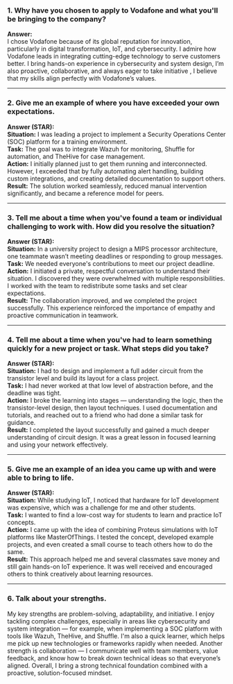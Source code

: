 ### **1. Why have you chosen to apply to Vodafone and what you'll be bringing to the company?**

**Answer:**  
I chose Vodafone because of its global reputation for innovation, particularly in digital transformation, IoT, and cybersecurity. I admire how Vodafone leads in integrating cutting-edge technology to serve customers better. I bring hands-on experience in cybersecurity and system design, I’m also proactive, collaborative, and always eager to take initiative , I believe that my skills  align perfectly with Vodafone’s values.

---

### **2. Give me an example of where you have exceeded your own expectations.**

**Answer (STAR):**  
**Situation:** I was leading a project to implement a Security Operations Center (SOC) platform for a training environment.  
**Task:** The goal was to integrate Wazuh for monitoring, Shuffle for automation, and TheHive for case management.  
**Action:** I initially planned just to get them running and interconnected. However, I exceeded that by fully automating alert handling, building custom integrations, and creating detailed documentation to support others.  
**Result:** The solution worked seamlessly, reduced manual intervention significantly, and became a reference model for peers.

---

### **3. Tell me about a time when you've found a team or individual challenging to work with. How did you resolve the situation?**

**Answer (STAR):**  
**Situation:** In a university project to design a MIPS processor architecture, one teammate wasn’t meeting deadlines or responding to group messages.  
**Task:** We needed everyone's contributions to meet our project deadline.  
**Action:** I initiated a private, respectful conversation to understand their situation. I discovered they were overwhelmed with multiple responsibilities. I worked with the team to redistribute some tasks and set clear expectations.  
**Result:** The collaboration improved, and we completed the project successfully. This experience reinforced the importance of empathy and proactive communication in teamwork.

---

### **4. Tell me about a time when you've had to learn something quickly for a new project or task. What steps did you take?**

**Answer (STAR):**  
**Situation:** I had to design and implement a full adder circuit from the transistor level and build its layout for a class project.  
**Task:** I had never worked at that low level of abstraction before, and the deadline was tight.  
**Action:** I broke the learning into stages — understanding the logic, then the transistor-level design, then layout techniques. I used documentation and tutorials, and reached out to a friend who had done a similar task for guidance.  
**Result:** I completed the layout successfully and gained a much deeper understanding of circuit design. It was a great lesson in focused learning and using your network effectively.

---

### **5. Give me an example of an idea you came up with and were able to bring to life.**

**Answer (STAR):**  
**Situation:** While studying IoT, I noticed that hardware for IoT development was expensive, which was a challenge for me and other students.  
**Task:** I wanted to find a low-cost way for students to learn and practice IoT concepts.  
**Action:** I came up with the idea of combining Proteus simulations with IoT platforms like MasterOfThings. I tested the concept, developed example projects, and even created a small course to teach others how to do the same.  
**Result:** This approach helped me and several classmates save money and still gain hands-on IoT experience. It was well received and encouraged others to think creatively about learning resources.

---

### **6. Talk about your strengths.**

My key strengths are problem-solving, adaptability, and initiative. I enjoy tackling complex challenges, especially in areas like cybersecurity and system integration — for example, when implementing a SOC platform with tools like Wazuh, TheHive, and Shuffle. I'm also a quick learner, which helps me pick up new technologies or frameworks rapidly when needed. Another strength is collaboration — I communicate well with team members, value feedback, and know how to break down technical ideas so that everyone’s aligned. Overall, I bring a strong technical foundation combined with a proactive, solution-focused mindset.